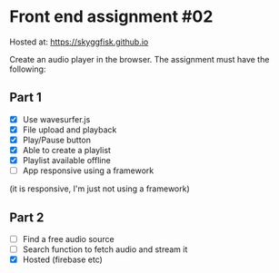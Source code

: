 # Front end assignment #02

Hosted at: https://skyggfisk.github.io

Create an audio player in the browser. The assignment must have the following:

## Part 1

- [x] Use wavesurfer.js
- [x] File upload and playback
- [x] Play/Pause button
- [x] Able to create a playlist
- [x] Playlist available offline
- [ ] App responsive using a framework

(it is responsive, I'm just not using a framework)

## Part 2

- [ ] Find a free audio source
- [ ] Search function to fetch audio and stream it
- [x] Hosted (firebase etc)
